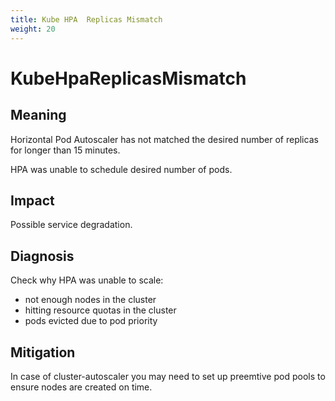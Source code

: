 ```yaml
---
title: Kube HPA  Replicas Mismatch
weight: 20
---
```


# KubeHpaReplicasMismatch

## Meaning

Horizontal Pod Autoscaler has not matched the desired number of replicas for longer than 15 minutes.

HPA was unable to schedule desired number of pods.

## Impact

Possible service degradation.

## Diagnosis

Check why HPA was unable to scale:

- not enough nodes in the cluster
- hitting resource quotas in the cluster
- pods evicted due to pod priority

## Mitigation

In case of cluster-autoscaler you may need to set up preemtive pod pools to ensure nodes are created on time.
